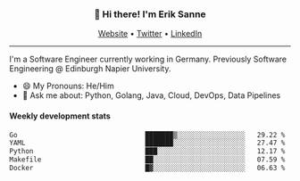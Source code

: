 <h3 align="center">👋 Hi there! I'm Erik Sanne</h3>
<p align="center">
  <a href="https://eriksanne.com">Website</a> •
  <a href="https://twitter.com/ErikKonradSanne">Twitter</a> •
  <a href="https://www.linkedin.com/in/eriksanne/">LinkedIn</a>
</p>

---
I'm a Software Engineer currently working in Germany. Previously Software Engineering @ Edinburgh Napier University.

- 😄 My Pronouns: He/Him
- 💬 Ask me about: Python, Golang, Java, Cloud, DevOps, Data Pipelines

<h4>Weekly development stats</h4>
<!--START_SECTION:waka-->

```txt
Go                                ███████▒░░░░░░░░░░░░░░░░░   29.22 %
YAML                              ███████░░░░░░░░░░░░░░░░░░   27.47 %
Python                            ███░░░░░░░░░░░░░░░░░░░░░░   12.17 %
Makefile                          ██░░░░░░░░░░░░░░░░░░░░░░░   07.59 %
Docker                            █▓░░░░░░░░░░░░░░░░░░░░░░░   06.63 %
```

<!--END_SECTION:waka-->
